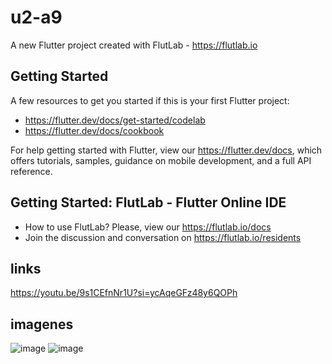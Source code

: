 # u2-a9

A new Flutter project created with FlutLab - https://flutlab.io

## Getting Started

A few resources to get you started if this is your first Flutter project:

- https://flutter.dev/docs/get-started/codelab
- https://flutter.dev/docs/cookbook

For help getting started with Flutter, view our
https://flutter.dev/docs, which offers tutorials,
samples, guidance on mobile development, and a full API reference.

## Getting Started: FlutLab - Flutter Online IDE

- How to use FlutLab? Please, view our https://flutlab.io/docs
- Join the discussion and conversation on https://flutlab.io/residents
## links
https://youtu.be/9s1CEfnNr1U?si=ycAqeGFz48y6QOPh
## imagenes
![image](https://github.com/GuerreroA128/u2-a9/assets/143743819/59a5f940-aa1d-4f81-81db-4d08d61d75e6)
![image](https://github.com/GuerreroA128/u2-a9/assets/143743819/d14783d2-9d09-4952-845c-3a5a1d7b2764)

